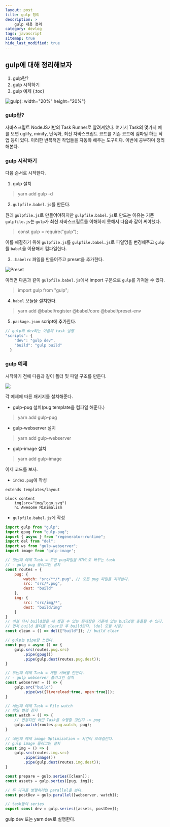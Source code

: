 ```yaml
---
layout: post
title: gulp 정리
description: >
    gulp 내용 정리
category: devlog
tags: javascript
sitemap: true
hide_last_modified: true
---
```


## gulp에 대해 정리해보자

1. gulp란?
2. gulp 시작하기
3. gulp 예제
{:toc}

![gulp](https://user-images.githubusercontent.com/82817883/143866412-730de8a9-035f-4ce6-a101-1be6c912afdb.png){: width="20%" height="20%"}


### gulp란?

자바스크립트 NodeJS기반의 Task Runner로 알려져있다. 여기서
Task의 몇가지 예를 보면 uglify, minify, 난독화, 최신 자바스크립트 코드를 기존 코드에 컴파일 하는 작업 등이 있다. 이러한 반복적인 작업들을 자동화 해주는 도구이다. 이번에 공부하며 정리해본다.

### gulp 시작하기

다음 순서로 시작한다.

1. gulp 설치

> yarn add gulp -d


2. `gulpfile.babel.js`를 만든다.

원래 `gulpfile.js`로 만들어야하지만 `gulpfile.babel.js`로 만드는 이유는 기존 `gulpfile.js`는 `gulp`가 최신 자바스크립트를 이해하지 못해서 다음과 같이 써야했다.

> const gulp = require("gulp");

이를 해결하기 위해 `gulpfile.js`를 `gulpfile.babel.js`로 파일명을 변경해주고 `gulp`를 `babel`을 이용해서 컴파일한다.

3. `.babelrc` 파일을 만들어주고 preset을 추가한다.

![Preset](https://user-images.githubusercontent.com/82817883/144704744-c3885476-ac7d-441d-85dd-db3475387c68.png)

이러면 다음과 같이 `gulpfile.babel.js`에서 import 구문으로 `gulp`를 가져올 수 있다.

> import gulp from "gulp";

4. `babel` 모듈을 설치한다.

> yarn add @babel/register @babel/core @babel/preset-env


5. `package.json` script에 추가한다.

```js
// gulp의 dev라는 이름의 task 실행
"scripts": {
    "dev": "gulp dev",
    "build": "gulp build"
  }
```

### gulp 예제

시작하기 전에 다음과 같이 폴더 및 파일 구조를 만든다.

![](https://user-images.githubusercontent.com/82817883/144709082-74ade787-fd41-4400-880a-351255d6bda3.PNG)


각 예제에 따른 패키지를 설치해준다.

- gulp-pug 설치(pug template을 컴파일 해준다.)
> yarn add gulp-pug

- gulp-webserver 설치
> yarn add gulp-webserver

- gulp-image 설치
> yarn add gulp-image


이제 코드를 보자.

- `index.pug`에 작성

```pug
extends templates/layout

block content
    img(src="img/logo.svg")
    h1 Awesome Minimalism
```

- `gulpfile.babel.js`에 작성

```js
import gulp from "gulp";
import gpug from "gulp-pug";
import { async } from "regenerator-runtime";
import del from "del";
import ws from "gulp-webserver";
import image from 'gulp-image';

// 첫번째 예제 Task = 모든 pug파일을 HTML로 바꾸는 task
// - gulp pug 플러그인 설치
const routes = {
    pug: {
        watch: "src/**/*.pug", // 모든 pug 파일을 지켜본다.
        src: "src/*.pug",
        dest: "build" 
    },
    img: {
        src: "src/img/*",
        dest: "build/img"
    }
}
// 이걸 다시 build했을 때 생길 수 있는 문제점은 기존에 있는 build랑 충돌될 수 있다.
// 먼저 build 폴더를 clear한 후 build한다. (del 모듈 사용)
const clean = () => del(["build"]); // build clear

// gulp는 pipe랑 쓰인다.
const pug = async () => {
    gulp.src(routes.pug.src)
        .pipe(gpug())
        .pipe(gulp.dest(routes.pug.dest));
}

// 두번째 예제 Task = 개발 서버를 만든다.
// - gulp webserver 플러그인 설치 
const webserver = () => {
    gulp.src("build")
        .pipe(ws({livereload:true, open:true}));
}

// 세번째 예제 Task = File watch
// 파일 변경 감지
const watch = () => {
    // 변경되면 어떤 Task를 수행할 것인지 -> pug
    gulp.watch(routes.pug.watch, pug);
}

// 네번째 예제 image Optimization = 시간이 오래걸린다. 
// gulp image 플러그인 설치 
const img = () => {
    gulp.src(routes.img.src)
        .pipe(image())
        .pipe(gulp.dest(routes.img.dest));
}

const prepare = gulp.series([clean]);
const assets = gulp.series([pug, img]);

// 두 가지를 병행하려면 parallel을 쓴다.
const postDev = gulp.parallel([webserver, watch]);

// task들의 series
export const dev = gulp.series([assets, postDev]);
```

gulp dev 또는 yarn dev로 실행한다.

